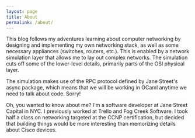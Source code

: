 ```yaml
---
layout: page
title: About
permalink: /about/
---
```

This blog follows my adventures learning about computer networking by designing
and implementing my own networking stack, as well as some necessary appliances
(switches, routers, etc.). This is enabled by a network simulation layer that
allows me to lay out complex networks. The simulation cuts off some of the
lower-level details, primarily parts of the OSI physical layer.

The simulation makes use of the RPC protocol defined by Jane Street's async
package, which means that we will be working in OCaml anytime we need to talk
about code. Sorry!

Oh, you wanted to know about me? I'm a software developer at Jane Street Capital
in NYC. I previously worked at Trello and Fog Creek Software. I took half a
class on networking targeted at the CCNP certification, but decided that
building things would be more interesting than memorizing details about Cisco
devices.